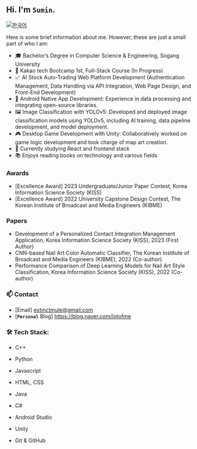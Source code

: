 ## Hi. I'm `Sumin`.

[![한국어](https://img.shields.io/badge/-한국어-skyblue)](README.md)

Here is some brief information about me. However, these are just a small part of who I am:

- 🎓 Bachelor’s Degree in Computer Science & Engineering, Sogang University
- 🚀 Kakao tech Bootcamp 1st, Full-Stack Course (In Progress)
- 📈 AI Stock Auto-Trading Web Platform Development (Authentication Management, Data Handling via API Integration, Web Page Design, and Front-End Development)
- 📱 Android Native App Development: Experience in data processing and integrating open-source libraries.
- 🖼️ Image Classification with YOLOv5: Developed and deployed image classification models using YOLOv5, including AI training, data pipeline development, and model deployment.
- 🎮 Desktop Game Development with Unity: Collaboratively worked on game logic development and took charge of map art creation.
- 🌱 Currently studying React and frontend stack
- 📚 Enjoys reading books on technology and various fields

### Awards

- [Excellence Award] 2023 Undergraduate/Junior Paper Contest, Korea Information Science Society (KISS)
- [Excellence Award] 2022 University Capstone Design Contest, The Korean Institute of Broadcast and Media Engineers (KIBME)

### Papers

- Development of a Personalized Contact Integration Management Application, Korea Information Science Society (KISS), 2023 (First Author)
- CNN-based Nail Art Color Automatic Classifier, The Korean Institute of Broadcast and Media Engineers (KIBME), 2022 (Co-author)
- Performance Comparison of Deep Learning Models for Nail Art Style Classification, Korea Information Science Society (KISS), 2022 (Co-author)

### 📫 Contact

- [Email] extinctmule@gmail.com
- [__`Personal`__ Blog] https://blog.naver.com/lotofme

### 🛠️ Tech Stack:

- C++
- Python
- Javascript
- HTML, CSS
- Java
- C#

- Android Studio
- Unity
- Git & GitHub
